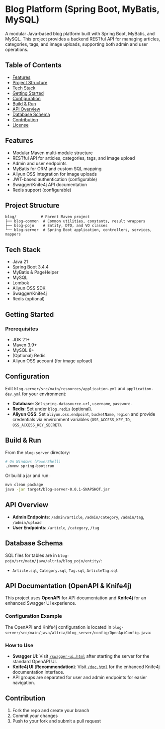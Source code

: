 # Blog Platform (Spring Boot, MyBatis, MySQL)

A modular Java-based blog platform built with Spring Boot, MyBatis, and MySQL. This project provides a backend RESTful API for managing articles, categories, tags, and image uploads, supporting both admin and user operations.

## Table of Contents
- [Features](#features)
- [Project Structure](#project-structure)
- [Tech Stack](#tech-stack)
- [Getting Started](#getting-started)
- [Configuration](#configuration)
- [Build & Run](#build--run)
- [API Overview](#api-overview)
- [Database Schema](#database-schema)
- [Contribution](#contribution)
- [License](#license)

## Features
- Modular Maven multi-module structure
- RESTful API for articles, categories, tags, and image upload
- Admin and user endpoints
- MyBatis for ORM and custom SQL mapping
- Aliyun OSS integration for image uploads
- JWT-based authentication (configurable)
- Swagger/Knife4j API documentation
- Redis support (configurable)

## Project Structure
```
blog/           # Parent Maven project
├── blog-common  # Common utilities, constants, result wrappers
├── blog-pojo    # Entity, DTO, and VO classes
└── blog-server  # Spring Boot application, controllers, services, mappers
```

## Tech Stack
- Java 21
- Spring Boot 3.4.4
- MyBatis & PageHelper
- MySQL
- Lombok
- Aliyun OSS SDK
- Swagger/Knife4j
- Redis (optional)

## Getting Started
### Prerequisites
- JDK 21+
- Maven 3.9+
- MySQL 8+
- (Optional) Redis
- Aliyun OSS account (for image upload)


## Configuration
Edit `blog-server/src/main/resources/application.yml` and `application-dev.yml` for your environment:
- **Database**: Set `spring.datasource.url`, `username`, `password`.
- **Redis**: Set under `blog.redis` (optional).
- **Aliyun OSS**: Set `aliyun.oss.endpoint`, `bucketName`, `region` and provide credentials via environment variables (`OSS_ACCESS_KEY_ID`, `OSS_ACCESS_KEY_SECRET`).

## Build & Run
From the `blog-server` directory:
```sh
# On Windows (PowerShell)
./mvnw spring-boot:run
```
Or build a jar and run:
```sh
mvn clean package
java -jar target/blog-server-0.0.1-SNAPSHOT.jar
```

## API Overview
- **Admin Endpoints**: `/admin/article`, `/admin/category`, `/admin/tag`, `/admin/upload`
- **User Endpoints**: `/article`, `/category`, `/tag`


## Database Schema
SQL files for tables are in `blog-pojo/src/main/java/altria/blog_pojo/entity/`:
- `Article.sql`, `Category.sql`, `Tag.sql`, `ArticleTag.sql`

## API Documentation (OpenAPI & Knife4j)

This project uses **OpenAPI** for API documentation and **Knife4j** for an enhanced Swagger UI experience.

### Configuration Example

The OpenAPI and Knife4j configuration is located in `blog-server/src/main/java/altria/blog_server/config/OpenApiConfig.java`:

### How to Use
- **Swagger UI**: Visit [`/swagger-ui.html`](http://localhost:8080/swagger-ui.html) after starting the server for the standard OpenAPI UI.
- **Knife4j UI** (**Recommendation**): Visit [`/doc.html`](http://localhost:8080/doc.html) for the enhanced Knife4j documentation interface.
- API groups are separated for user and admin endpoints for easier navigation.

## Contribution
1. Fork the repo and create your branch
2. Commit your changes
3. Push to your fork and submit a pull request
